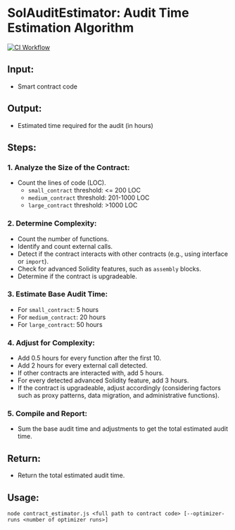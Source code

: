 # SolAuditEstimator: Audit Time Estimation Algorithm

[![CI Workflow](https://github.com/BlockchainMagic/SolAuditEstimator/actions/workflows/ci.yml/badge.svg)](https://github.com/BlockchainMagic/SolAuditEstimator/actions)

## **Input**:

- Smart contract code

## **Output**:

- Estimated time required for the audit (in hours)

## **Steps**:

### 1. **Analyze the Size of the Contract**:

- Count the lines of code (LOC).
  - `small_contract` threshold: <= 200 LOC
  - `medium_contract` threshold: 201-1000 LOC
  - `large_contract` threshold: >1000 LOC

### 2. **Determine Complexity**:

- Count the number of functions.
- Identify and count external calls.
- Detect if the contract interacts with other contracts (e.g., using interface or `import`).
- Check for advanced Solidity features, such as `assembly` blocks.
- Determine if the contract is upgradeable.

### 3. **Estimate Base Audit Time**:

- For `small_contract`: 5 hours
- For `medium_contract`: 20 hours
- For `large_contract`: 50 hours

### 4. **Adjust for Complexity**:

- Add 0.5 hours for every function after the first 10.
- Add 2 hours for every external call detected.
- If other contracts are interacted with, add 5 hours.
- For every detected advanced Solidity feature, add 3 hours.
- If the contract is upgradeable, adjust accordingly (considering factors such as proxy patterns, data migration, and administrative functions).

### 5. **Compile and Report**:

- Sum the base audit time and adjustments to get the total estimated audit time.

## **Return**:

- Return the total estimated audit time.

## **Usage**:

```shell
node contract_estimator.js <full path to contract code> [--optimizer-runs <number of optimizer runs>]
```
